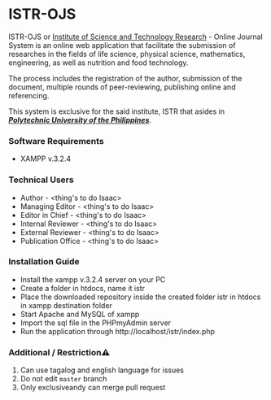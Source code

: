 # ISTR-OJS

ISTR-OJS or [Institute of Science and Technology Research](https://www.pup.edu.ph/research/istr/) - Online Journal System is an online web application that facilitate the submission of researches in the fields of life science, physical science, mathematics, engineering, as well as nutrition and food technology.

The process includes the registration of the author, submission of the document, multiple rounds of peer-reviewing, publishing online and referencing.

This system is exclusive for the said institute, ISTR that asides in [**_Polytechnic University of the Philippines_**](https://www.pup.edu.ph).

### Software Requirements

* XAMPP v.3.2.4

### Technical Users

* Author  - <thing's to do Isaac>
* Managing Editor - <thing's to do Isaac> 
* Editor in Chief - <thing's to do Isaac>
* Internal Reviewer - <thing's to do Isaac> 
* External Reviewer - <thing's to do Isaac>
* Publication Office - <thing's to do Isaac>


### Installation Guide

* Install the xampp v.3.2.4 server on your PC
* Create a folder in htdocs, name it istr
* Place the downloaded repository inside the created folder istr in htdocs in xampp destination folder
* Start Apache and MySQL of xampp
* Import the sql file in the PHPmyAdmin server
* Run the application through http://localhost/istr/index.php

### Additional / Restriction⚠️ 

1. Can use tagalog and english language for issues
2. Do not edit ``master`` branch
3. Only exclusiveandy can merge pull request
